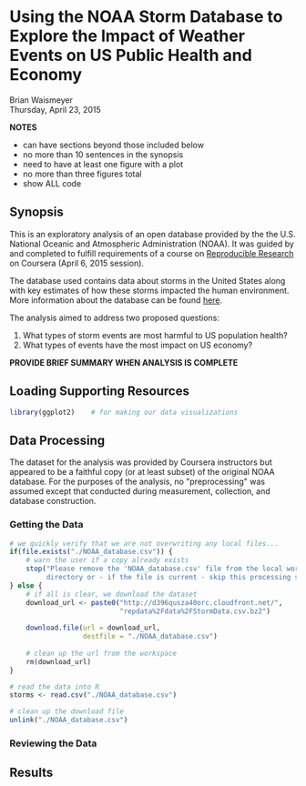 # Using the NOAA Storm Database to Explore the Impact of Weather Events on US Public Health and Economy
Brian Waismeyer  
Thursday, April 23, 2015  

**NOTES**
-   can have sections beyond those included below
-   no more than 10 sentences in the synopsis
-   need to have at least one figure with a plot
-   no more than three figures total
-   show ALL code

## Synopsis
This is an exploratory analysis of an open database provided by the the U.S. 
National Oceanic and Atmospheric Administration (NOAA). It was guided by and
completed to fulfill requirements of a course on 
[Reproducible Research](https://www.coursera.org/course/repdata) on Coursera 
(April 6, 2015 session).

The database used contains data about storms in the United States along with
key estimates of how these storms impacted the human environment. More 
information about the database can be found 
[here](https://d396qusza40orc.cloudfront.net/repdata%2Fpeer2_doc%2Fpd01016005curr.pdf).

The analysis aimed to address two proposed questions:
1.  What types of storm events are most harmful to US population health?
2.  What types of events have the most impact on US economy?

**PROVIDE BRIEF SUMMARY WHEN ANALYSIS IS COMPLETE**

## Loading Supporting Resources

```r
library(ggplot2)    # for making our data visualizations
```

## Data Processing
The dataset for the analysis was provided by Coursera instructors but appeared
to be a faithful copy (or at least subset) of the original NOAA database. For
the purposes of the analysis, no "preprocessing" was assumed except that
conducted during measurement, collection, and database construction.

### Getting the Data

```r
# we quickly verify that we are not overwriting any local files...
if(file.exists("./NOAA_database.csv")) {
    # warn the user if a copy already exists
    stop("Please remove the 'NOAA_database.csv' file from the local working
         directory or - if the file is current - skip this processing step.")
} else {
    # if all is clear, we download the dataset
    download_url <- paste0("http://d396qusza40orc.cloudfront.net/",
                           "repdata%2Fdata%2FStormData.csv.bz2")
    
    download.file(url = download_url,
                  destfile = "./NOAA_database.csv")
    
    # clean up the url from the workspace
    rm(download_url)
}

# read the data into R
storms <- read.csv("./NOAA_database.csv")

# clean up the download file
unlink("./NOAA_database.csv")
```
### Reviewing the Data

## Results

